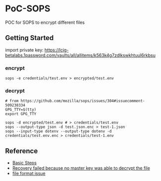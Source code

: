 # PoC-SOPS
POC for SOPS to encrypt different files


## Getting Started

import private key: https://lcjg-betalabs.1password.com/vaults/all/allitems/k563k4g7zdlkswkhtuul6rkbsu

### encrypt

`sops -e credentials/test.env > encrypted/test.env`

### decrypt

```
# from https://github.com/mozilla/sops/issues/304#issuecomment-509238334
GPG_TTY=$(tty)
export GPG_TTY

sops -d encrypted/test.env # > credentials/test.env
sops --output-type json -d test.json.enc > test-1.json
sops --input-type dotenv --output-type dotenv -d credentials/test.env.enc > credentials/test-1.env
```

## Reference

- [Basic Steps](https://www.varokas.com/secrets-in-code-with-mozilla-sops/)
- [Recovery failed because no master key was able to decrypt the file](https://github.com/mozilla/sops/issues/304#issuecomment-509238334)
- [file format issue](https://github.com/mozilla/sops/issues/367)